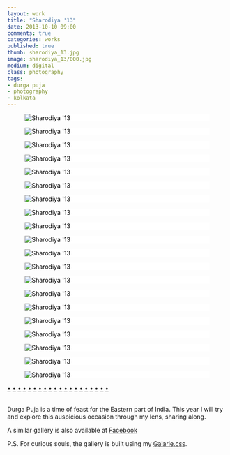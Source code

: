 ```yaml
---
layout: work
title: "Sharodiya '13"
date: 2013-10-10 09:00
comments: true
categories: works
published: true
thumb: sharodiya_13.jpg
image: sharodiya_13/000.jpg
medium: digital
class: photography
tags:
- durga puja
- photography
- kolkata
---
```


<div class="galarie autoplay items-20">

  <div id="item-1" class="control-operator"></div>
  <div id="item-2" class="control-operator"></div>
  <div id="item-3" class="control-operator"></div>
  <div id="item-4" class="control-operator"></div>
  <div id="item-5" class="control-operator"></div>
  <div id="item-6" class="control-operator"></div>
  <div id="item-7" class="control-operator"></div>
  <div id="item-8" class="control-operator"></div>
  <div id="item-9" class="control-operator"></div>
  <div id="item-10" class="control-operator"></div>
  <div id="item-11" class="control-operator"></div>
  <div id="item-12" class="control-operator"></div>
  <div id="item-13" class="control-operator"></div>
  <div id="item-14" class="control-operator"></div>
  <div id="item-15" class="control-operator"></div>
  <div id="item-16" class="control-operator"></div>
  <div id="item-17" class="control-operator"></div>
  <div id="item-18" class="control-operator"></div>
  <div id="item-19" class="control-operator"></div>
  <div id="item-20" class="control-operator"></div>

  <figure class="item" style="background-color: white;color: black;">
    <img src="/images/works/sharodiya_13/020.jpg" alt="Sharodiya '13">
  </figure>

  <figure class="item" style="background-color: white;color: black;">
    <img src="/images/works/sharodiya_13/019.jpg" alt="Sharodiya '13">
  </figure>

  <figure class="item" style="background-color: white;color: black;">
    <img src="/images/works/sharodiya_13/018.jpg" alt="Sharodiya '13">
  </figure>

  <figure class="item" style="background-color: white;color: black;">
    <img src="/images/works/sharodiya_13/017.jpg" alt="Sharodiya '13">
  </figure>

  <figure class="item" style="background-color: white;color: black;">
    <img src="/images/works/sharodiya_13/016.jpg" alt="Sharodiya '13">
  </figure>

  <figure class="item" style="background-color: white;color: black;">
    <img src="/images/works/sharodiya_13/015.jpg" alt="Sharodiya '13">
  </figure>

  <figure class="item" style="background-color: white;color: black;">
    <img src="/images/works/sharodiya_13/014.jpg" alt="Sharodiya '13">
  </figure>

  <figure class="item" style="background-color: white;color: black;">
    <img src="/images/works/sharodiya_13/013.jpg" alt="Sharodiya '13">
  </figure>

  <figure class="item" style="background-color: white;color: black;">
    <img src="/images/works/sharodiya_13/012.jpg" alt="Sharodiya '13">
  </figure>

  <figure class="item" style="background-color: white;color: black;">
    <img src="/images/works/sharodiya_13/011.jpg" alt="Sharodiya '13">
  </figure>

  <figure class="item" style="background-color: white;color: black;">
    <img src="/images/works/sharodiya_13/010.jpg" alt="Sharodiya '13">
  </figure>

  <figure class="item" style="background-color: white;color: black;">
    <img src="/images/works/sharodiya_13/009.jpg" alt="Sharodiya '13">
  </figure>

  <figure class="item" style="background-color: white;color: black;">
    <img src="/images/works/sharodiya_13/008.jpg" alt="Sharodiya '13">
  </figure>

  <figure class="item" style="background-color: white;color: black;">
    <img src="/images/works/sharodiya_13/007.jpg" alt="Sharodiya '13">
  </figure>

  <figure class="item" style="background-color: white;color: black;">
    <img src="/images/works/sharodiya_13/006.jpg" alt="Sharodiya '13">
  </figure>

  <figure class="item" style="background-color: white;color: black;">
    <img src="/images/works/sharodiya_13/005.jpg" alt="Sharodiya '13">
  </figure>

  <figure class="item" style="background-color: white;color: black;">
    <img src="/images/works/sharodiya_13/004.jpg" alt="Sharodiya '13">
  </figure>

  <figure class="item" style="background-color: white;color: black;">
    <img src="/images/works/sharodiya_13/003.jpg" alt="Sharodiya '13">
  </figure>

  <figure class="item" style="background-color: white;color: black;">
    <img src="/images/works/sharodiya_13/002.jpg" alt="Sharodiya '13">
  </figure>

  <figure class="item" style="background-color: white;color: black;">
    <img src="/images/works/sharodiya_13/001.jpg" alt="Sharodiya '13">
  </figure>

  <div class="controls" style="position: relative; border-bottom:none;">
    <a href="#item-1" class="control-button" style="color:black;border-bottom:none;">•</a>
    <a href="#item-2" class="control-button" style="color:black;border-bottom:none;">•</a>
    <a href="#item-3" class="control-button" style="color:black;border-bottom:none;">•</a>
    <a href="#item-4" class="control-button" style="color:black;border-bottom:none;">•</a>
    <a href="#item-5" class="control-button" style="color:black;border-bottom:none;">•</a>
    <a href="#item-6" class="control-button" style="color:black;border-bottom:none;">•</a>
    <a href="#item-7" class="control-button" style="color:black;border-bottom:none;">•</a>
    <a href="#item-8" class="control-button" style="color:black;border-bottom:none;">•</a>
    <a href="#item-9" class="control-button" style="color:black;border-bottom:none;">•</a>
    <a href="#item-10" class="control-button" style="color:black;border-bottom:none;">•</a>
    <a href="#item-11" class="control-button" style="color:black;border-bottom:none;">•</a>
    <a href="#item-12" class="control-button" style="color:black;border-bottom:none;">•</a>
    <a href="#item-13" class="control-button" style="color:black;border-bottom:none;">•</a>
    <a href="#item-14" class="control-button" style="color:black;border-bottom:none;">•</a>
    <a href="#item-15" class="control-button" style="color:black;border-bottom:none;">•</a>
    <a href="#item-16" class="control-button" style="color:black;border-bottom:none;">•</a>
    <a href="#item-17" class="control-button" style="color:black;border-bottom:none;">•</a>
    <a href="#item-18" class="control-button" style="color:black;border-bottom:none;">•</a>
    <a href="#item-19" class="control-button" style="color:black;border-bottom:none;">•</a>
    <a href="#item-20" class="control-button" style="color:black;border-bottom:none;">•</a>
  </div>
</div>
<br>

Durga Puja is a time of feast for the Eastern part of India. This year I will try and explore this auspicious occasion through my lens, sharing along.

A similar gallery is also available at <a href="https://www.facebook.com/media/set/?set=a.594299680630208&type=1&l=e4873b9126" target="_blank">Facebook</a> 

P.S. For curious souls, the gallery is built using my [Galarie.css](http://upamanyu.in/galarie-css/).